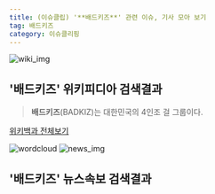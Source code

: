 ```yaml
---
title: (이슈클립) '**배드키즈**' 관련 이슈, 기사 모아 보기
tag: 배드키즈
category: 이슈클리핑
---
```

![wiki_img](https://user-images.githubusercontent.com/42597476/44503234-41136a80-a6d0-11e8-9071-6fc6418eafe4.png)
## **'**배드키즈**'** 위키피디아 검색결과
>**배드키즈**(BADKIZ)는 대한민국의 4인조 걸 그룹이다.

<a href="https://ko.wikipedia.org/wiki/배드키즈" target="_blank">위키백과 전체보기</a>

![wordcloud](https://s3.ap-northeast-2.amazonaws.com/lyrics101-wordcloud/2018-10-03-1538526123.png)
![news_img](https://user-images.githubusercontent.com/42597476/44507050-1206f400-a6e4-11e8-8d98-7ffbfebb353f.png)
## **'**배드키즈**'** 뉴스속보 검색결과

